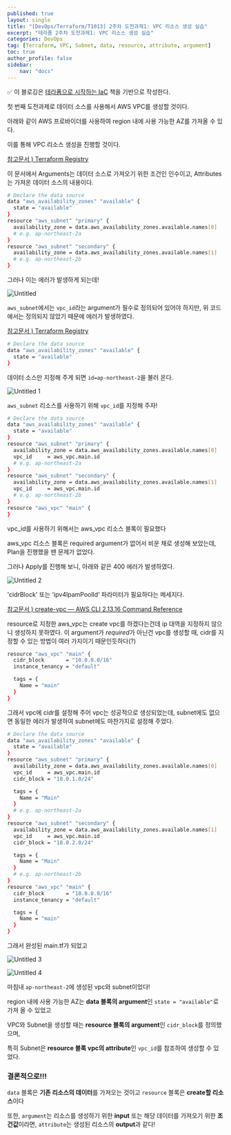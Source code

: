 ```yaml
---
published: true
layout: single
title: "[DevOps/Terraform/T1013] 2주차 도전과제1: VPC 리소스 생성 실습"
excerpt: "테라폼 2주차 도전과제1: VPC 리소스 생성 실습"
categories: DevOps
tag: [Terraform, VPC, Subnet, data, resource, attribute, argument]
toc: true
author_profile: false
sidebar:
    nav: "docs"
---
```


✅ 이 블로깅은 [테라폼으로 시작하는 IaC](https://www.yes24.com/Product/Goods/119179333) 책을 기반으로 작성한다.


첫 번째 도전과제로 데이터 소스를 사용해서 AWS VPC를 생성할 것이다.

아래와 같이 AWS 프로바이더를 사용하여 region 내에 사용 가능한 AZ를 가져올 수 있다.

이를 통해 VPC 리소스 생성을 진행할 것이다.

[참고문서 ) Terraform Registry](https://registry.terraform.io/providers/hashicorp/aws/latest/docs/data-sources/availability_zones)

이 문서에서 Arguments는 데이터 소스로 가져오기 위한 조건인 인수이고, Attributes는 가져온 데이터 소스의 내용이다.

```bash
# Declare the data source
data "aws_availability_zones" "available" {
  state = "available"
}
resource "aws_subnet" "primary" {
  availability_zone = data.aws_availability_zones.available.names[0]
  # e.g. ap-northeast-2a
}
resource "aws_subnet" "secondary" {
  availability_zone = data.aws_availability_zones.available.names[1]
  # e.g. ap-northeast-2b
}
```

그러나 이는 에러가 발생하게 되는데!

![Untitled](https://github.com/gain-yoo/gain-yoo.github.io/assets/100563973/c76368e2-ef6e-4a2f-bf90-aaf254171753)


`aws_subnet`에서는 `vpc_id`라는 argument가 필수로 정의되어 있어야 하지만, 위 코드에서는 정의되지 않았기 때문에 에러가 발생하였다.

[참고문서 ) Terraform Registry](https://registry.terraform.io/providers/hashicorp/aws/latest/docs/resources/subnet)

```bash
# Declare the data source
data "aws_availability_zones" "available" {
  state = "available"
}
```

데이터 소스만 지정해 주게 되면 `id=ap-northeast-2`을 불러 온다.

![Untitled 1](https://github.com/gain-yoo/gain-yoo.github.io/assets/100563973/462884bf-e653-42eb-b99b-08355e77e5f3)


`aws_subnet` 리소스를 사용하기 위해 `vpc_id`를 지정해 주자!

```bash
# Declare the data source
data "aws_availability_zones" "available" {
  state = "available"
}
resource "aws_subnet" "primary" {
  availability_zone = data.aws_availability_zones.available.names[0]
  vpc_id     = aws_vpc.main.id
  # e.g. ap-northeast-2a
}
resource "aws_subnet" "secondary" {
  availability_zone = data.aws_availability_zones.available.names[1]
  vpc_id     = aws_vpc.main.id
  # e.g. ap-northeast-2b
}
resource "aws_vpc" "main" {
}
```

vpc_id를 사용하기 위해서는 aws_vpc 리소스 블록이 필요했다

aws_vpc 리소스 블록은 required argument가 없어서 비운 채로 생성해 보았는데, Plan을 진행했을 땐 문제가 없었다.

그러나 Apply를 진행해 보니, 아래와 같은 400 에러가 발생하였다.

![Untitled 2](https://github.com/gain-yoo/gain-yoo.github.io/assets/100563973/21924f15-9dc9-479c-a3a6-c525c62d29c3)


'cidrBlock' 또는 'ipv4IpamPoolId’ 파라미터가 필요하다는 메세지다.

[참고문서 ) create-vpc — AWS CLI 2.13.16 Command Reference](https://awscli.amazonaws.com/v2/documentation/api/latest/reference/ec2/create-vpc.html)

resource로 지정한 aws_vpc는 create vpc를 하겠다는건데 ip 대역을 지정하지 않으니 생성하지 못하였다. 이 argument가 *required*가 아닌건 vpc를 생성할 때, cidr를 지정할 수 있는 방법이 여러 가지이기 때문인듯하다(?)

 

```bash
resource "aws_vpc" "main" {
  cidr_block       = "10.0.0.0/16"
  instance_tenancy = "default"

  tags = {
    Name = "main"
  }
}
```

그래서 vpc에 cidr를 설정해 주어 vpc는 성공적으로 생성되었는데, subnet에도 없으면 동일한 에러가 발생하여 subnet에도 마찬가지로 설정해 주었다.

```bash
# Declare the data source
data "aws_availability_zones" "available" {
  state = "available"
}
resource "aws_subnet" "primary" {
  availability_zone = data.aws_availability_zones.available.names[0]
  vpc_id     = aws_vpc.main.id
  cidr_block = "10.0.1.0/24"

  tags = {
    Name = "Main"
  }
  # e.g. ap-northeast-2a
}
resource "aws_subnet" "secondary" {
  availability_zone = data.aws_availability_zones.available.names[1]
  vpc_id     = aws_vpc.main.id
  cidr_block = "10.0.2.0/24"

  tags = {
    Name = "Main"
  }
  # e.g. ap-northeast-2b
}
resource "aws_vpc" "main" {
  cidr_block       = "10.0.0.0/16"
  instance_tenancy = "default"

  tags = {
    Name = "main"
  }
}
```

그래서 완성된 main.tf가 되었고

![Untitled 3](https://github.com/gain-yoo/gain-yoo.github.io/assets/100563973/27ab2b57-4c28-4dc1-b173-f1422a5a2e42)


![Untitled 4](https://github.com/gain-yoo/gain-yoo.github.io/assets/100563973/0e6cb947-260c-4dc7-867f-e3d7a5a673cd)


마침내 `ap-northeast-2`에 생성된 vpc와 subnet이었다!

region 내에 사용 가능한 AZ는 **data 블록의 argument**인 `state = "available"`로 가져 올 수 있었고

VPC와 Subnet을 생성할 때는 **resource 블록의 argument**인 `cidr_block`를 정의했으며,

특히 Subnet은 **resource 블록 vpc의 attribute**인 `vpc_id`를 참조하여 생성할 수 있었다.


### 결론적으로!!!

`data` 블록은 **기존 리소스의 데이터**를 가져오는 것이고 `resource` 블록은 **create할 리소스**이다

또한, `argument`는 리소스를 생성하기 위한 **input** 또는 해당 데이터를 가져오기 위한 **조건값**이라면, `attribute`는 생성된 리소스의 **output**과 같다!
